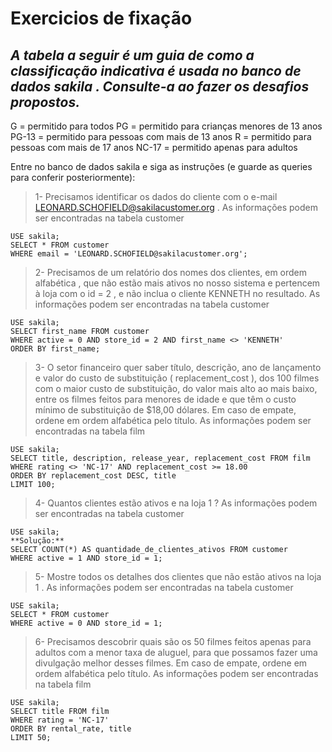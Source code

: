 # Exercicios de fixação

## *A tabela a seguir é um guia de como a classificação indicativa é usada no banco de dados sakila . Consulte-a ao fazer os desafios propostos.*

G = permitido para todos
PG = permitido para crianças menores de 13 anos
PG-13 = permitido para pessoas com mais de 13 anos
R = permitido para pessoas com mais de 17 anos
NC-17 = permitido apenas para adultos

Entre no banco de dados sakila e siga as instruções (e guarde as queries para conferir posteriormente):

> 1- Precisamos identificar os dados do cliente com o e-mail LEONARD.SCHOFIELD@sakilacustomer.org . As informações podem ser encontradas na tabela customer

```console
USE sakila;
SELECT * FROM customer
WHERE email = 'LEONARD.SCHOFIELD@sakilacustomer.org';
```

> 2- Precisamos de um relatório dos nomes dos clientes, em ordem alfabética , que não estão mais ativos no nosso sistema e pertencem à loja com o id = 2 , e não inclua o cliente KENNETH no resultado. As informações podem ser encontradas na tabela customer

```console
USE sakila;
SELECT first_name FROM customer
WHERE active = 0 AND store_id = 2 AND first_name <> 'KENNETH'
ORDER BY first_name;
```

> 3- O setor financeiro quer saber título, descrição, ano de lançamento e valor do custo de substituição ( replacement_cost ), dos 100 filmes com o maior custo de substituição, do valor mais alto ao mais baixo, entre os filmes feitos para menores de idade e que têm o custo mínimo de substituição de $18,00 dólares. Em caso de empate, ordene em ordem alfabética pelo título. As informações podem ser encontradas na tabela film

```console
USE sakila;
SELECT title, description, release_year, replacement_cost FROM film
WHERE rating <> 'NC-17' AND replacement_cost >= 18.00
ORDER BY replacement_cost DESC, title
LIMIT 100;
```

> 4- Quantos clientes estão ativos e na loja 1 ? As informações podem ser encontradas na tabela customer

```console
USE sakila;
**Solução:**
SELECT COUNT(*) AS quantidade_de_clientes_ativos FROM customer
WHERE active = 1 AND store_id = 1;
```

> 5- Mostre todos os detalhes dos clientes que não estão ativos na loja 1 . As informações podem ser encontradas na tabela customer

```console
USE sakila;
SELECT * FROM customer
WHERE active = 0 AND store_id = 1;
```

> 6- Precisamos descobrir quais são os 50 filmes feitos apenas para adultos com a menor taxa de aluguel, para que possamos fazer uma divulgação melhor desses filmes. Em caso de empate, ordene em ordem alfabética pelo título. As informações podem ser encontradas na tabela film

```console
USE sakila;
SELECT title FROM film
WHERE rating = 'NC-17'
ORDER BY rental_rate, title
LIMIT 50;
```
